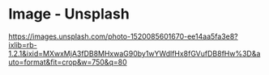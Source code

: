 # Image - Unsplash

https://images.unsplash.com/photo-1520085601670-ee14aa5fa3e8?ixlib=rb-1.2.1&ixid=MXwxMjA3fDB8MHxwaG90by1wYWdlfHx8fGVufDB8fHw%3D&auto=format&fit=crop&w=750&q=80